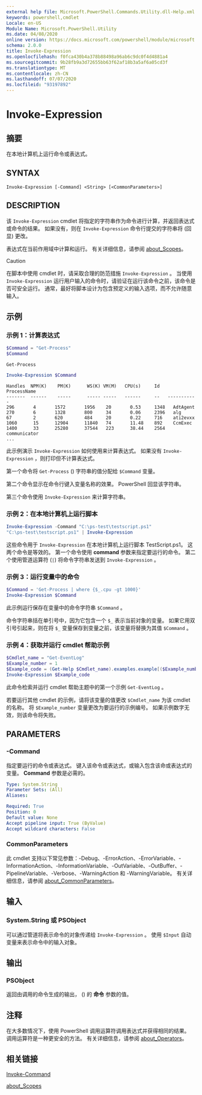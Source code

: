 ```yaml
---
external help file: Microsoft.PowerShell.Commands.Utility.dll-Help.xml
keywords: powershell,cmdlet
Locale: en-US
Module Name: Microsoft.PowerShell.Utility
ms.date: 04/08/2020
online version: https://docs.microsoft.com/powershell/module/microsoft.powershell.utility/invoke-expression?view=powershell-5.1&WT.mc_id=ps-gethelp
schema: 2.0.0
title: Invoke-Expression
ms.openlocfilehash: f0fca430b4a378b88498a96ab6c9dc0f4d4881a4
ms.sourcegitcommit: 9b28fb9a3d72655bb63f62af18b3a5af6a05cd3f
ms.translationtype: MT
ms.contentlocale: zh-CN
ms.lasthandoff: 07/07/2020
ms.locfileid: "93197892"
---
```

# Invoke-Expression

## 摘要
在本地计算机上运行命令或表达式。

## SYNTAX

```
Invoke-Expression [-Command] <String> [<CommonParameters>]
```

## DESCRIPTION

该 `Invoke-Expression` cmdlet 将指定的字符串作为命令进行计算，并返回表达式或命令的结果。 如果没有，则在 `Invoke-Expression` 命令行提交的字符串将 (回显) 更改。

表达式在当前作用域中计算和运行。 有关详细信息，请参阅 [about_Scopes](../Microsoft.PowerShell.Core/About/about_Scopes.md)。

> [!CAUTION]
> 在脚本中使用 cmdlet 时，请采取合理的防范措施 `Invoke-Expression` 。 当使用 `Invoke-Expression` 运行用户输入的命令时，请验证在运行该命令之前，该命令是否可安全运行。 通常，最好将脚本设计为包含预定义的输入选项，而不允许随意输入。

## 示例

### 示例 1：计算表达式

```powershell
$Command = "Get-Process"
$Command
```

```Output
Get-Process
```

```powershell
Invoke-Expression $Command
```

```Output
Handles  NPM(K)    PM(K)      WS(K) VM(M)   CPU(s)     Id   ProcessName
-------  ------    -----      ----- -----   ------     --   -----------
296       4       1572       1956    20       0.53     1348   AdtAgent
270       6       1328       800     34       0.06     2396   alg
67        2       620        484     20       0.22     716    ati2evxx
1060      15      12904      11840   74       11.48    892    CcmExec
1400      33      25280      37544   223      38.44    2564   communicator
...
```

此示例演示 `Invoke-Expression` 如何使用来计算表达式。 如果没有 `Invoke-Expression` ，则打印但不计算表达式。

第一个命令将 `Get-Process` () 字符串的值分配给 `$Command` 变量。

第二个命令显示在命令行键入变量名称的效果。 PowerShell 回显该字符串。

第三个命令使用 `Invoke-Expression` 来计算字符串。

### 示例 2：在本地计算机上运行脚本

```powershell
Invoke-Expression -Command "C:\ps-test\testscript.ps1"
"C:\ps-test\testscript.ps1" | Invoke-Expression
```

这些命令用于 `Invoke-Expression` 在本地计算机上运行脚本 TestScript.ps1。 这两个命令是等效的。 第一个命令使用 **command** 参数来指定要运行的命令。
第二个使用管道运算符 (`|`) 将命令字符串发送到 `Invoke-Expression` 。

### 示例 3：运行变量中的命令

```powershell
$Command = 'Get-Process | where {$_.cpu -gt 1000}'
Invoke-Expression $Command
```

此示例运行保存在变量中的命令字符串 `$Command` 。

命令字符串括在单引号中，因为它包含一个 `$_` 表示当前对象的变量。 如果它用双引号引起来，则在将 `$_` 变量保存到变量之前，该变量将替换为其值 `$Command` 。

### 示例 4：获取并运行 cmdlet 帮助示例

```powershell
$Cmdlet_name = "Get-EventLog"
$Example_number = 1
$Example_code = (Get-Help $Cmdlet_name).examples.example[($Example_number-1)].code
Invoke-Expression $Example_code
```

此命令检索并运行 cmdlet 帮助主题中的第一个示例 `Get-EventLog` 。

若要运行其他 cmdlet 的示例，请将该变量的值更改 `$Cmdlet_name` 为该 cmdlet 的名称。 将 `$Example_number` 变量更改为要运行的示例编号。 如果示例数字无效，则该命令将失败。

## PARAMETERS

### -Command

指定要运行的命令或表达式。 键入该命令或表达式，或输入包含该命或表达式的变量。 **Command** 参数是必需的。

```yaml
Type: System.String
Parameter Sets: (All)
Aliases:

Required: True
Position: 0
Default value: None
Accept pipeline input: True (ByValue)
Accept wildcard characters: False
```

### CommonParameters

此 cmdlet 支持以下常见参数：-Debug、-ErrorAction、-ErrorVariable、-InformationAction、-InformationVariable、-OutVariable、-OutBuffer、-PipelineVariable、-Verbose、-WarningAction 和 -WarningVariable。 有关详细信息，请参阅 [about_CommonParameters](../Microsoft.PowerShell.Core/About/about_CommonParameters.md)。

## 输入

### System.String 或 PSObject

可以通过管道将表示命令的对象传递给 `Invoke-Expression` 。
使用 `$Input` 自动变量来表示命令中的输入对象。

## 输出

### PSObject

返回由调用的命令生成的输出， () 的 **命令** 参数的值。

## 注释

在大多数情况下，使用 PowerShell 调用运算符调用表达式并获得相同的结果。
调用运算符是一种更安全的方法。 有关详细信息，请参阅 [about_Operators](../microsoft.powershell.core/about/about_operators.md#call-operator-)。

## 相关链接

[Invoke-Command](../Microsoft.PowerShell.Core/Invoke-Command.md)

[about_Scopes](../Microsoft.PowerShell.Core/About/about_Scopes.md)
